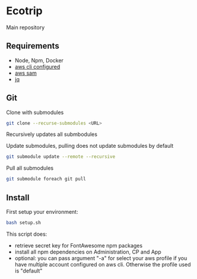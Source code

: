 # Ecotrip

Main repository

## Requirements

- Node, Npm, Docker
- [aws cli configured](https://docs.aws.amazon.com/it_it/translate/latest/dg/setup-awscli.html)
- [aws sam](https://docs.aws.amazon.com/serverless-application-model/latest/developerguide/serverless-sam-cli-install.html)
- [jq](https://stedolan.github.io/jq/download/)

## Git

Clone with submodules

```sh
git clone --recurse-submodules <URL>
```

Recursively updates all submbodules

Update submodules, pulling does not update submodules by default

```sh
git submodule update --remote --recursive
```

Pull all submodules

```sh
git submodule foreach git pull
```

## Install

First setup your environment:

```sh
bash setup.sh
```

This script does:

- retrieve secret key for FontAwesome npm packages
- install all npm dependencies on Administration, CP and App
- optional: you can pass argument "-a" for select your aws profile if you have multiple account configured on aws cli. Otherwise the profile used is "default"
